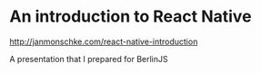 # An introduction to React Native

<http://janmonschke.com/react-native-introduction>

A presentation that I prepared for BerlinJS
